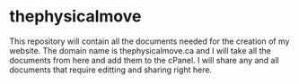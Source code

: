 # thephysicalmove
This repository will contain all the documents needed for the creation of my website. The domain name is thephysicalmove.ca and I will take all the documents from here and add them to the cPanel. I will share any and all documents that require editting and sharing right here.
